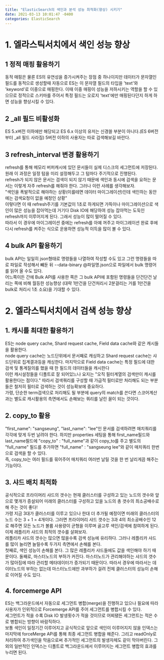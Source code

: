 ```yaml
---
title: "ElasticSearch의 색인과 분석 성능 최적화(향상) 시키기"
date: 2021-03-13 10:01:47 -0400
categories: ElasticSearch
---
```

# 1. 엘라스틱서치에서 색인 성능 향상

## 1 정적 매핑 활용하기
동적 매핑은 물론 ES의 유연성을 증가시켜주는 장점 중 하나이지만 데이터가 문자열인 필드를 동적으로 생성할때 자동으로 ES는 이 문자열 필드의 타입을 'text'와 'keyword'로 이중으로 매핑한다. 이때 이중 매핑이 성능을 저하시키는 역할을 할 수 있으므로 정적으로 스키마를 주어서 특정 필드는 오로지 'text'에만 매핑된다던지 하게 하면 성능을 향상시킬 수 있다. <br>

## 2 _all 필드 비활성화
ES 5.x버전 이하에만 해당되고 ES 6.x 이상의 유저는 신경쓸 부분이 아니다.(ES 6버전부터 _all 필드 사라짐) 5버전 이하의 사용자는 따로 검색해보길 바란다.

## 3 refresh_interval 변경 활용하기
refresh를 통해 메모리 버퍼캐시에 있던 문서들이 실제 디스크의 세그먼트에 저장된다. 원래 이 과정은 일정 텀을 미리 설정해두고 그 텀마다 주기적으로 진행된다.<br>
refresh가 되지 않은 문서는 검색이 되지 않기 때문에 색인과 동시에 검색을 요하는 문서는 이렇게 자주 refresh를 해줘야 한다. 그러나 이런 사례를 생각해보자.<br>
"색인을 폭발적으로 해야하는 상황(이를테면 데이터 마이그레이션)인데 색인하는 동안에는 검색요청이 없을 예정인 상황"<br>
이렇다면 이 때 refresh주기를 기본값이 1초로 하게되면 가뜩이나 마이그레이션으로 색인이 많은 성능을 잡아먹는데 거기다 Disk IO에 해당하여 성능 잡아먹는 도둑인 refresh까지 이루어지게 된다. 그래서 성능이 많이 떨어질 수 있다.<br>
따라서 이 경우에 마이그레이션 중에는 refresh를 아예 꺼주고 마이그레이션 완료 후에 다시 refresh를 켜주는 식으로 운용하면 성능적 이득을 많이 볼 수 있다.<br>

## 4 bulk API 활용하기
bulk API는 일일히 json형태로 명령들을 나열하여 작성할 수도 있고 그런 명령들을 따로 파일로 작성해서 뺴둔 뒤 --data-binary @파일명.json으로 파일에서 bulk 명령어를 읽어 올 수도 있다.<br>
어느쪽이든 간에 Bulk API를 사용한 쪽은 그 bulk API에 포함된 명령들을 단건단건 날리는 쪽에 비해 월등한 성능향상 (대략 1만건을 단건처리시 2분걸리는 거를 1만건을 bulk로 처리시 1초 소요)을 기대할 수 있다.<br>

# 2. 엘라스틱서치에서 검색 성능 향상

## 1. 캐시를 최대한 활용하기
ES는 node query cache, Shard request cache, Field data cache와 같은 캐시들을 활용한다.<br>
node query cache는 노드단위에서 문서째로 캐싱하고 Shard request cache는 샤드단위로 집계결과등을 캐싱한다. 마지막으로 Field data cache는 특정 필드에 대한 검색 및 통계질의를 했을 때 한 필드의 데이터들을 캐시한다<br>
이런 캐시설정들을 디폴트로 잘 되어있느나 요지는 "오직 필터계열의 검색만이 캐시를 활용한다는 점이다." 따라서 검색쿼리를 구성할 때 가급적 필터로만 처리해도 되는 부분들은 철저히 필터로 검색하는 것이 성능확보에 중요하다.<br>
가령, 단순한 term검색으로 처리해도 될 부분에 query의 match를 쓴다면 스코어계산과는 별도로 캐시활용의 측면에서도 손해보는 쿼리를 날린 꼴이 되는 것이다.<br>

## 2. copy_to 활용
"first_name": "sangseung", "last_name": "lee"인 문서를 검색하려면 매치쿼리를 각각에 맞게 두번 날려야 한다. 하지만 properties 세팅을 통해 first_name필드와 last_name필드에 "copy_to" : "full_name"과 같이 copy_to를 주고 별도의 "full_name" 필드를 추가하면 "full_name" : "sangseung lee"와 같이 매치쿼리 한번으로 검색을 할 수 있다.<br>
즉, copy_to는 여러 필드를 묶어주어 매치쿼리 여러번 날릴 것을 한 번 날리게끔 해주는 기능이다.

## 3. 샤드 배치 최적화
공식적으로 프라이머리 샤드의 갯수는 현재 클러스터를 구성하고 있는 노드의 갯수와 앞으로 몇개가 증설되어 미래의 클러스터를 구성하고 있을 노드의 총 갯수의 최소공배수로 해 주는 것이 좋다!<br>
가령 지금 3대가 클러스터를 이루고 있으나 한대 더 추가될 예정이면 미래의 클러스터의 노드 수는 3 + 1 = 4개이다. 그러면 프라이머리 샤드 갯수는 3과 4의 최소공배수인 12로 해주면 모든 노드가 볼륨 사용량이 균형을 이루며 골고루 색인/검색에 참여하게 된다.<br>
이제 레플리카 샤드의 최적의 갯수를 살펴보자.<br>
레플리카 샤드의 갯수는 많으면 많을수록 검색 성능에 유리하다. 그러나 레플리카 샤드를 많이 늘리면 늘릴수록 두가지 측면에서 손해를 본다.<br>
첫째로, 색인 성능이 손해를 본다. 그 많은 레플리카 샤드들에도 값을 색인해야 하기 때문이다.
둘째로, 마스터노드의 부하가 커진다. 마스터노드가 관리해야하는 샤드의 갯수가 많아짐에 따라 관리할 메타데이터가 증가되기 때문이다. 따라서 경우에 따라서는 데이터노드의 부하는 없는데 마스터노드에만 과부하가 걸려 전체 클러스터의 성능이 손해로 이어질 수도 있다.<br>

## 4. forcemerge API
ES는 백그라운드에서 자동으로 세그먼트 병합(merge)을 진행하고 있으나 필요에 따라 사용자가 인위적으로 Forcemerge API를 주어 세그먼트를 병합시킬 수 있다.<br>
세그먼트가 적을 수록 Disk IO 발생횟수가 적을 것이므로 어찌됐든 세그먼트는 적은 수로 병합되는 방향이 바람직하다.<br>
보통 색인이 일정기간 이루어지고 공식적으로 앞으로 색인이 이루어지지 않을 인덱스는 마지막에 forceMerge APi를 통해 최종 세그먼트 병합을 해준다. 그리고 readOnly로 처리하여 추가색인을 막음으로써 추가적인 세그먼트의 발생자체도 같이 막아버린다. 그 외의 일반적인 인덱스는 디폴트로 백그라운드에서 이루어지는 세그먼트 병합의 효과를 누리면 된다.

